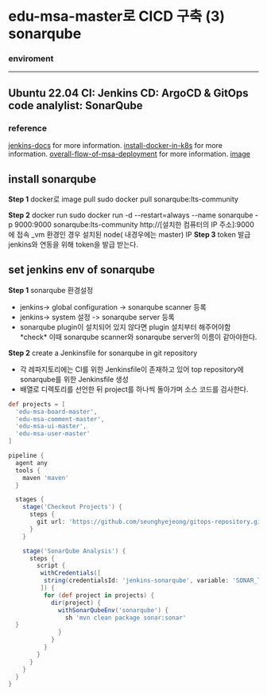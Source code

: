 # edu-msa-master로 CICD 구축 (3) sonarqube

### enviroment 
---
Ubuntu 22.04
CI: Jenkins 
CD: ArgoCD & GitOps
code analylist: SonarQube
---


### reference

[jenkins-docs](https://www.jenkins.io/doc/book/installing/kubernetes/) for more information.
[install-docker-in-k8s](https://devbksheen.tistory.com/entry/Jenkins%EB%A5%BC-%EC%9D%B4%EC%9A%A9%ED%95%9C-Docker-%EC%BB%A8%ED%85%8C%EC%9D%B4%EB%84%88-%EC%9E%90%EB%8F%99-%EB%B0%B0%ED%8F%AC%ED%95%98%EA%B8%B0Blue-Ocean-NCP) for more information.
[overall-flow-of-msa-deployment](https://jenakim47.tistory.com/74) for more information.
[image](./msa-project-workflow.png)


## install sonarqube

__Step 1__ docker로 image pull
sudo docker pull sonarqube:lts-community

__Step 2__  docker run
sudo docker run -d --restart=always --name sonarqube -p 9000:9000 sonarqube:lts-community
http://[설치한 컴퓨터의 IP 주소]:9000 에 접속
_vm 환경인 경우 설치된 node( 내경우에는 master) IP
__Step 3__  token 발급
jenkins와 연동을 위해 token을 발급 받는다.

## set jenkins env of sonarqube

__Step 1__  sonarqube 환경설정	
- jenkins-> global configuration -> sonarqube scanner 등록
- jenkins-> system 설정 -> sonarqube server 등록
- sonarqube plugin이 설치되어 있지 않다면 plugin 설치부터 해주어야함
\*check\*
이때 sonarqube scanner와 sonarqube server의 이름이 같아야한다.

__Step 2__  create a Jenkinsfile for sonarqube in git repository
- 각 레파지토리에는 CI를 위한 Jenkinsfile이 존재하고 있어 top repository에 sonarqube를 위한 Jenkinsfile 생성
- 배열로 디렉토리를 선언한 뒤 project를 하나씩 돌아가며 소스 코드를 검사한다.

```groovy 
def projects = [
  'edu-msa-board-master',
  'edu-msa-comment-master',
  'edu-msa-ui-master',
  'edu-msa-user-master'
]

pipeline {
  agent any
  tools {
    maven 'maven' 
  }

  stages {
    stage('Checkout Projects') {
      steps {
        git url: 'https://github.com/seunghyejeong/gitops-repository.git', branch: 'main'
      }
    }

    stage('SonarQube Analysis') {
      steps {
        script {
       	 withCredentials([
          string(credentialsId: 'jenkins-sonarqube', variable: 'SONAR_TOKEN')
       	 ]) {
          for (def project in projects) {
            dir(project) {
              withSonarQubeEnv('sonarqube') {
                sh 'mvn clean package sonar:sonar'
  }
              }
            }
          }
        }
      }
    }
  }
}
```